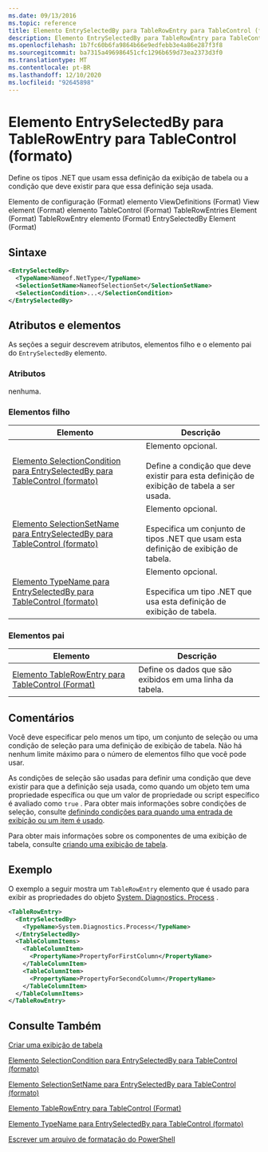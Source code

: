 ```yaml
---
ms.date: 09/13/2016
ms.topic: reference
title: Elemento EntrySelectedBy para TableRowEntry para TableControl (formato)
description: Elemento EntrySelectedBy para TableRowEntry para TableControl (formato)
ms.openlocfilehash: 1b7fc60b6fa9864b66e9edfebb3e4a86e287f3f8
ms.sourcegitcommit: ba7315a496986451cfc1296b659d73ea2373d3f0
ms.translationtype: MT
ms.contentlocale: pt-BR
ms.lasthandoff: 12/10/2020
ms.locfileid: "92645898"
---
```

# <a name="entryselectedby-element-for-tablerowentry--for-tablecontrol-format"></a>Elemento EntrySelectedBy para TableRowEntry para TableControl (formato)

Define os tipos .NET que usam essa definição da exibição de tabela ou a condição que deve existir para que essa definição seja usada.

Elemento de configuração (Format) elemento ViewDefinitions (Format) View element (Format) elemento TableControl (Format) TableRowEntries Element (Format) TableRowEntry elemento (Format) EntrySelectedBy Element (Format)

## <a name="syntax"></a>Sintaxe

```xml
<EntrySelectedBy>
  <TypeName>Nameof.NetType</TypeName>
  <SelectionSetName>NameofSelectionSet</SelectionSetName>
  <SelectionCondition>...</SelectionCondition>
</EntrySelectedBy>
```

## <a name="attributes-and-elements"></a>Atributos e elementos

As seções a seguir descrevem atributos, elementos filho e o elemento pai do `EntrySelectedBy` elemento.

### <a name="attributes"></a>Atributos

nenhuma.

### <a name="child-elements"></a>Elementos filho

|Elemento|Descrição|
|-------------|-----------------|
|[Elemento SelectionCondition para EntrySelectedBy para TableControl (formato)](./selectioncondition-element-for-entryselectedby-for-tablecontrol-format.md)|Elemento opcional.<br /><br /> Define a condição que deve existir para esta definição de exibição de tabela a ser usada.|
|[Elemento SelectionSetName para EntrySelectedBy para TableControl (formato)](./selectionsetname-element-for-entryselectedby-for-tablecontrol-format.md)|Elemento opcional.<br /><br /> Especifica um conjunto de tipos .NET que usam esta definição de exibição de tabela.|
|[Elemento TypeName para EntrySelectedBy para TableControl (formato)](./typename-element-for-entryselectedby-for-tablecontrol-format.md)|Elemento opcional.<br /><br /> Especifica um tipo .NET que usa esta definição de exibição de tabela.|

### <a name="parent-elements"></a>Elementos pai

|Elemento|Descrição|
|-------------|-----------------|
|[Elemento TableRowEntry para TableControl (Format)](./tablerowentry-element-for-tablerowentries-for-tablecontrol-format.md)|Define os dados que são exibidos em uma linha da tabela.|

## <a name="remarks"></a>Comentários

Você deve especificar pelo menos um tipo, um conjunto de seleção ou uma condição de seleção para uma definição de exibição de tabela. Não há nenhum limite máximo para o número de elementos filho que você pode usar.

As condições de seleção são usadas para definir uma condição que deve existir para que a definição seja usada, como quando um objeto tem uma propriedade específica ou que um valor de propriedade ou script específico é avaliado como `true` . Para obter mais informações sobre condições de seleção, consulte [definindo condições para quando uma entrada de exibição ou um item é usado](./defining-conditions-for-displaying-data.md).

Para obter mais informações sobre os componentes de uma exibição de tabela, consulte [criando uma exibição de tabela](./creating-a-table-view.md).

## <a name="example"></a>Exemplo

O exemplo a seguir mostra um `TableRowEntry` elemento que é usado para exibir as propriedades do objeto [System. Diagnostics. Process](/dotnet/api/System.Diagnostics.Process) .

```xml
<TableRowEntry>
  <EntrySelectedBy>
    <TypeName>System.Diagnostics.Process</TypeName>
  </EntrySelectedBy>
  <TableColumnItems>
    <TableColumnItem>
      <PropertyName>PropertyForFirstColumn</PropertyName>
    </TableColumnItem>
    <TableColumnItem>
      <PropertyName>PropertyForSecondColumn</PropertyName>
    </TableColumnItem>
  </TableColumnItems>
</TableRowEntry>
```

## <a name="see-also"></a>Consulte Também

[Criar uma exibição de tabela](./creating-a-table-view.md)

[Elemento SelectionCondition para EntrySelectedBy para TableControl (formato)](./selectioncondition-element-for-entryselectedby-for-tablecontrol-format.md)

[Elemento SelectionSetName para EntrySelectedBy para TableControl (formato)](./selectionsetname-element-for-entryselectedby-for-tablecontrol-format.md)

[Elemento TableRowEntry para TableControl (Format)](./tablerowentry-element-for-tablerowentries-for-tablecontrol-format.md)

[Elemento TypeName para EntrySelectedBy para TableControl (formato)](./typename-element-for-entryselectedby-for-tablecontrol-format.md)

[Escrever um arquivo de formatação do PowerShell](./writing-a-powershell-formatting-file.md)
